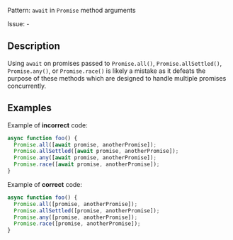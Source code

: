 Pattern: `await` in `Promise` method arguments

Issue: -

## Description

Using `await` on promises passed to `Promise.all()`, `Promise.allSettled()`, `Promise.any()`, or `Promise.race()` is likely a mistake as it defeats the purpose of these methods which are designed to handle multiple promises concurrently.

## Examples

Example of **incorrect** code:
```javascript
async function foo() {
  Promise.all([await promise, anotherPromise]);
  Promise.allSettled([await promise, anotherPromise]);
  Promise.any([await promise, anotherPromise]);
  Promise.race([await promise, anotherPromise]);
}
```

Example of **correct** code:
```javascript
async function foo() {
  Promise.all([promise, anotherPromise]);
  Promise.allSettled([promise, anotherPromise]);
  Promise.any([promise, anotherPromise]);
  Promise.race([promise, anotherPromise]);
}
```
